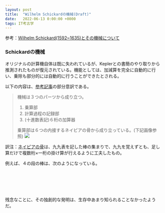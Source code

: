 ```yaml
---
layout: post
title:  "Wilhelm Schickardの機械(Draft)"
date:   2022-06-13 0:00:00 +0000
tags: IT考古学
---
```


参考：[Wilhelm Schickard(1592~1635)とその機械について](https://history-computer.com/wilhelm-schickard-and-the-rotating-clock-complete-history/)

### Schickardの機械
オリジナルの計算機自体は既に失われているが、Keplerとの書簡のやり取りから推測されたものが復元されている。機能としては、加減算を完全に自動的に行い、乗除も部分的には自動的に行うことができたとされる。

以下の内容は、[参考記事](https://history-computer.com/wilhelm-schickard-and-the-rotating-clock-complete-history/#:~:text=Let%E2%80%99s%20examine%20the%20structure%20and%20the%20functioning%20of%20the%20device%2C%20designed%20by%20Schickard%20and%20produced%20by%20Pfister.%20The%20Calculating%20Clock%20is%20composed%20of%203%20main%20parts%3A)の部分意訳である。

>機械は３つのパーツから成り立つ。
>1. 乗算部
>2. 計算過程の記録部
>3. (十進数表記)６桁の加算器
>
>乗算部は６つの内接するネイピアの骨から成り立っている。(下記画像参照)
> ![](https://history-computer.com/MechanicalCalculators/images/SchickardMachineNapierRoads.jpg)

訳注：[ネイピアの骨](https://ja.wikipedia.org/wiki/%E3%83%8D%E3%82%A4%E3%83%94%E3%82%A2%E3%81%AE%E9%AA%A8)は、九九表を記した棒の集まりで、九九を覚えずとも、足し算だけで複数桁$\times$一桁の掛け算が行えるように工夫したもの。

例えば、４の段の棒は、次のようになっている。
<div style="display: flex; justify-content: center;">
<p></p>
<script type="text/tikz">
\begin{tikzpicture}
  \foreach \x in {4}
  {
    \node(\x) at (0.5, 9.5) {\x};
  }
  \foreach \y in {1, 2, 3, 4, 5, 6, 7, 8, 9}
  {
    \node(\y) at (-0.5, 9.5-\y) {\y};
  }
  \foreach \y in {0, 1, 2, 3, 4, 5, 6, 7, 8}
  {
    \draw (0, \y) -> (1, \y);
    \draw (1, \y) -> (1, \y+1);
    \draw (1, \y+1) -> (0, \y+1);
    \draw (0, \y+1) -> (0, \y);
  }
  \foreach \y in {0, 1, 2, 3, 4, 5, 6, 7, 8}
  {
    \foreach \x in {0, 1}
    {
      \draw (\x, \y) -> (\x, \y+1);
    }
  }
  \foreach \y in {0, 1, 2, 3, 4, 5, 6, 7, 8}
  {
    \foreach \x in {0}
    {
      \draw (\x, \y) -> (\x+1, \y+1);
    }
  }

  \foreach \y in {1, 2, 3, 4, 5, 6, 7, 8, 9}
  {
    \pgfmathsetmacro\result{\y * 4 / 10}
    \node(\y) at (0.25, 9.75-\y) {\pgfmathprintnumber[precision=2]{\result}};
  }
\end{tikzpicture}
</script>
</div>
<p></p>

<div style="display: flex; justify-content: center;">
<p></p>
<script type="text/tikz">
\begin{tikzpicture}
  \foreach \x in {1, 2, 3, 4, 5, 6, 7, 8}
  {
    \node(\x) at (\x-0.5, 9.5) {\x};
  }
  \foreach \y in {1, 2, 3, 4, 5, 6, 7, 8, 9}
  {
    \node(\y) at (-0.5, 9.5-\y) {\y};
  }
  \foreach \y in {0, 1, 2, 3, 4, 5, 6, 7, 8}
  {
    \draw (0, \y) -> (8, \y);
    \draw (8, \y) -> (8, \y+1);
    \draw (8, \y+1) -> (0, \y+1);
    \draw (0, \y+1) -> (0, \y);
  }
  \foreach \y in {0, 1, 2, 3, 4, 5, 6, 7, 8}
  {
    \foreach \x in {0, 1, 2, 3, 4, 5, 6, 7}
    {
      \draw (\x, \y) -> (\x, \y+1);
    }
  }
  \foreach \y in {0, 1, 2, 3, 4, 5, 6, 7, 8}
  {
    \foreach \x in {0, 1, 2, 3, 4, 5, 6, 7}
    {
      \draw (\x, \y) -> (\x+1, \y+1);
    }
  }
\end{tikzpicture}
</script>
</div>
<p></p>

残念なことに、その独創的な発明は、生存中あまり知られることなかったようだ。